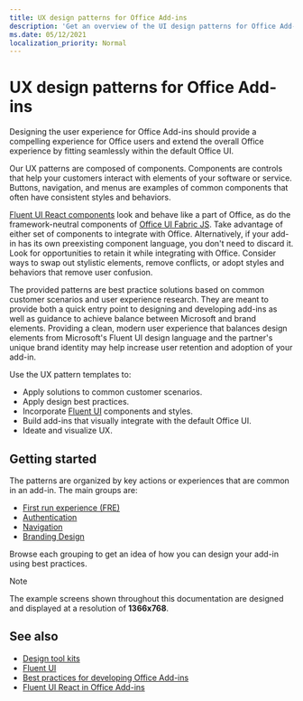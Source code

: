 ```yaml
---
title: UX design patterns for Office Add-ins
description: 'Get an overview of the UI design patterns for Office Add-ins, including patterns for navigation, authentication, first-run, and branding.'
ms.date: 05/12/2021
localization_priority: Normal
---
```


# UX design patterns for Office Add-ins

Designing the user experience for Office Add-ins should provide a compelling experience for Office users and extend the overall Office experience by fitting seamlessly within the default Office UI.  

Our UX patterns are composed of components. Components are controls that help your customers interact with elements of your software or service. Buttons, navigation, and menus are examples of common components that often have consistent styles and behaviors.

[Fluent UI React components](using-office-ui-fabric-react.md) look and behave like a part of Office, as do the framework-neutral components of [Office UI Fabric JS](fabric-core.md). Take advantage of either set of components to integrate with Office. Alternatively, if your add-in has its own preexisting component language, you don't need to discard it. Look for opportunities to retain it while integrating with Office. Consider ways to swap out stylistic elements, remove conflicts, or adopt styles and behaviors that remove user confusion.

The provided patterns are best practice solutions based on common customer scenarios and user experience research. They are meant to provide both a quick entry point to designing and developing add-ins as well as guidance to achieve balance between Microsoft and brand elements. Providing a clean, modern user experience that balances design elements from Microsoft's Fluent UI design language and the partner's unique brand identity may help increase user retention and adoption of your add-in.

Use the UX pattern templates to:

* Apply solutions to common customer scenarios.
* Apply design best practices.
* Incorporate [Fluent UI](https://developer.microsoft.com/fluentui#/get-started) components and styles.
* Build add-ins that visually integrate with the default Office UI.
* Ideate and visualize UX.

## Getting started

The patterns are organized by key actions or experiences that are common in an add-in. The main groups are:

* [First run experience (FRE)](../design/first-run-experience-patterns.md)
* [Authentication](../design/authentication-patterns.md)
* [Navigation](../design/navigation-patterns.md)
* [Branding Design](../design/branding-patterns.md)

Browse each grouping to get an idea of how you can design your add-in using best practices.

> [!NOTE]
> The example screens shown throughout this documentation are designed and displayed at a resolution of **1366x768**.

## See also

* [Design tool kits](design-toolkits.md)
* [Fluent UI](https://developer.microsoft.com/fluentui#)
* [Best practices for developing Office Add-ins](../concepts/add-in-development-best-practices.md)
* [Fluent UI React in Office Add-ins](using-office-ui-fabric-react.md)
